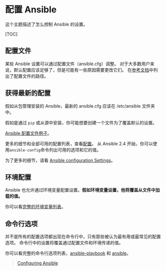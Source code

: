 # 配置 Ansible

这个主题描述了怎么控制 Ansible 的设置。

[TOC]

## 配置文件

某些 Ansible 设置可以通过配置文件（ansible.cfg）调整。
对于大多数用户来说，默认配置应该足够了，但是可能有一些原因需要更改它们。
在[参考文档](https://docs.ansible.com/ansible/2.7/reference_appendices/config.html#ansible-configuration-settings-locations)中列出了配置文件的路径。

## 获得最新的配置

假如从包管理安装的 Ansible，最新的 ansible.cfg 应该在 /etc/ansible 文件夹中。

假如是通过 `pip` 或从源中安装，你可能想要创建一个文件为了覆盖默认的设置。

[Ansible 配置文件例子](https://raw.githubusercontent.com/ansible/ansible/devel/examples/ansible.cfg)。

更多的细节和全部可用的配置列表，查看[配置](https://docs.ansible.com/ansible/2.7/reference_appendices/config.html#ansible-configuration-settings)。
从 Ansible 2.4 开始，你可以使用`ansible-config`命令列出可用的选项和它的值。

为了更多的细节，请看 [Ansible configuration Settings](https://docs.ansible.com/ansible/2.7/reference_appendices/config.html#ansible-configuration-settings)。

## 环境配置

Ansible 也允许通过环境变量配置设置。**假如环境变量设置，他将覆盖从文件中加载的值。**

你可以看[完整的环境变量列表](https://docs.ansible.com/ansible/2.7/reference_appendices/config.html#ansible-configuration-settings)。

## 命令行选项

并不是所有的配置选项都出现在命令行中，只有那些被认为最有用或最常见的配置选项。
命令行中的设置将覆盖通过配置文件和环境传递的值。

你可以看完整的命令行选项列表，[ansible-playbook](https://docs.ansible.com/ansible/2.7/cli/ansible-playbook.html#ansible-playbook)
和 [ansible](https://docs.ansible.com/ansible/2.7/cli/ansible.html#ansible)。

> [Configuring Ansible](https://docs.ansible.com/ansible/2.7/installation_guide/intro_configuration.html#id3)
